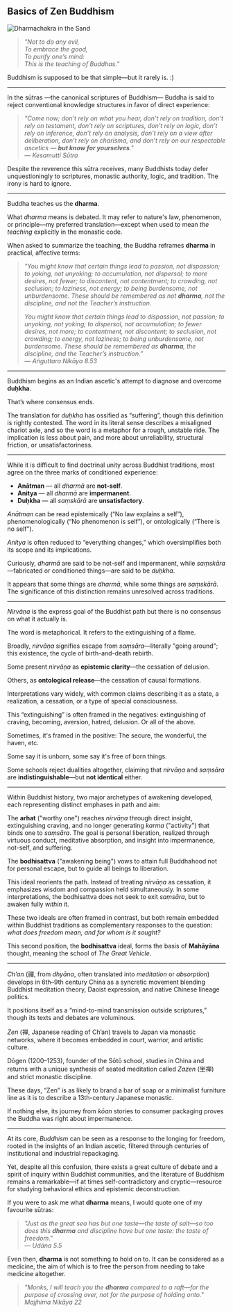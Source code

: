 ## Basics of Zen Buddhism

![Dharmachakra in the Sand](https://github.com/user-attachments/assets/e4c48c02-fae5-4cc4-a559-1db2d2242d61)

> *"Not to do any evil,  
To embrace the good,  
To purify one’s mind:  
This is the teaching of Buddhas."*

Buddhism is supposed to be that simple—but it rarely is. :)

---

In the sūtras —the canonical scriptures of Buddhism— Buddha is said to reject conventional knowledge structures in favor of direct experience:

> *"Come now; don’t rely on what you hear, don’t rely on tradition, don’t rely on testament, don’t rely on scriptures, don’t rely on logic, don’t rely on inference, don’t rely on analysis, don’t rely on a view after deliberation, don’t rely on charisma, and don’t rely on our respectable ascetics — **but know for yourselves**."*  
> — *Kesamutti Sūtra*

Despite the reverence this sūtra receives, many Buddhists today defer unquestioningly to scriptures, monastic authority, logic, and tradition. The irony is hard to ignore.

---

Buddha teaches us the **dharma**.

What *dharma* means is debated. It may refer to nature's law, phenomenon, or principle—my preferred translation—except when used to mean *the teaching* explicitly in the monastic code.

When asked to summarize the teaching, the Buddha reframes **dharma** in practical, affective terms:

> *"You might know that certain things lead to passion, not dispassion; to yoking, not unyoking; to accumulation, not dispersal; to more desires, not fewer; to discontent, not contentment; to crowding, not seclusion; to laziness, not energy; to being burdensome, not unburdensome. These should be remembered as not **dharma**, not the discipline, and not the Teacher’s instruction.*  
>  
> *You might know that certain things lead to dispassion, not passion; to unyoking, not yoking; to dispersal, not accumulation; to fewer desires, not more; to contentment, not discontent; to seclusion, not crowding; to energy, not laziness; to being unburdensome, not burdensome. These should be remembered as **dharma**, the discipline, and the Teacher’s instruction.”*  
> — *Aṅguttara Nikāya 8.53*

---

Buddhism begins as an Indian ascetic's attempt to diagnose and overcome **duḥkha**. 

That’s where consensus ends.

The translation for *duḥkha* has ossified as “suffering”, though this definition is rightly contested. The word in its literal sense describes a misaligned chariot axle, and so the word is a metaphor for a rough, unstable ride. The implication is less about pain, and more about unreliability, structural friction, or unsatisfactoriness.

---

While it is difficult to find doctrinal unity across Buddhist traditions, most agree on the three marks of conditioned experience:

- **Anātman** — all *dharmā* are **not-self**.  
- **Anitya** — all *dharmā* are **impermanent**.  
- **Duḥkha** — all *saṃskārā* are **unsatisfactory**.

*Anātman* can be read epistemically (“No law explains a self”), phenomenologically (“No phenomenon is self”), or ontologically (“There is no self”).

*Anitya* is often reduced to “everything changes,” which oversimplifies both its scope and its implications.

Curiously, *dharmā* are said to be not-self and impermanent, while *saṃskāra*—fabricated or conditioned things—are said to be *duḥkha*. 

It appears that some things are *dharmā*, while some things are *saṃskārā*. The significance of this distinction remains unresolved across traditions.

---

*Nirvāṇa* is the express goal of the Buddhist path but there is no consensus on what it actually is.

The word is metaphorical. It refers to the extinguishing of a flame.

Broadly, *nirvāṇa* signifies escape from *saṃsāra*—literally "going around"; this existence, the cycle of birth-and-death rebirth.

Some present *nirvāṇa* as **epistemic clarity**—the cessation of delusion.  

Others, as **ontological release**—the cessation of causal formations.

Interpretations vary widely, with common claims describing it as a state, a realization, a cessation, or a type of special consciousness.

This “extinguishing” is often framed in the negatives: extinguishing of craving, becoming, aversion, hatred, delusion. Or all of the above.

Sometimes, it's framed in the positive: The secure, the wonderful, the haven, etc.

Some say it is unborn, some say it's free of born things.

Some schools reject dualities altogether, claiming that *nirvāṇa* and *saṃsāra* are **indistinguishable**—but **not identical** either.

---

Within Buddhist history, two major archetypes of awakening developed, each representing distinct emphases in path and aim:

The **arhat** ("worthy one") reaches *nirvāṇa* through direct insight, extinguishing craving, and no longer generating *karma* ("activity") that binds one to *saṃsāra*. The goal is personal liberation, realized through virtuous conduct, meditative absorption, and insight into impermanence, not-self, and suffering.

The **bodhisattva** ("awakening being") vows to attain full Buddhahood not for personal escape, but to guide all beings to liberation.

This ideal reorients the path. Instead of treating *nirvāṇa* as cessation, it emphasizes wisdom and compassion held simultaneously. In some interpretations, the bodhisattva does not seek to exit *saṃsāra*, but to awaken fully *within* it.

These two ideals are often framed in contrast, but both remain embedded within Buddhist traditions as complementary responses to the question: *what does freedom mean, and for whom is it sought?*

This second position, the **bodhisattva** ideal, forms the basis of **Mahāyāna** thought, meaning the school of *The Great Vehicle*.

---

*Ch’an* (禪, from *dhyāna*, often translated into *meditation* or *absorption*) develops in 6th–9th century China as a syncretic movement blending Buddhist meditation theory, Daoist expression, and native Chinese lineage politics.

It positions itself as a “mind-to-mind transmission outside scriptures,” though its texts and debates are voluminous.

*Zen* (禅, Japanese reading of Ch’an) travels to Japan via monastic networks, where it becomes embedded in court, warrior, and artistic culture.

Dōgen (1200–1253), founder of the Sōtō school, studies in China and returns with a unique synthesis of seated meditation called *Zazen* (坐禅) and strict monastic discipline.

These days, “Zen” is as likely to brand a bar of soap or a minimalist furniture line as it is to describe a 13th-century Japanese monastic.

If nothing else, its journey from *kōan* stories to consumer packaging proves the Buddha was right about impermanence.

---

At its core, *Buddhism* can be seen as a response to the longing for freedom, rooted in the insights of an Indian ascetic, filtered through centuries of institutional and industrial repackaging.

Yet, despite all this confusion, there exists a great culture of debate and a spirit of inquiry within Buddhist communities, and the literature of Buddhism remains a remarkable—if at times self-contradictory and cryptic—resource for studying behavioral ethics and epistemic deconstruction.

If you were to ask me what **dharma** means, I would quote one of my favourite sūtras:

> *"Just as the great sea has but one taste—the taste of salt—so too does this **dharma** and discipline have but one taste: the taste of freedom."*  
> — *Udāna 5.5*

Even then, **dharma** is not something to hold on to. It can be considered as a medicine, the aim of which is to free the person from needing to take medicine altogether. 

> *"Monks, I will teach you the **dharma** compared to a raft—for the purpose of crossing over, not for the purpose of holding onto."*  
> *Majjhima Nikāya 22*
